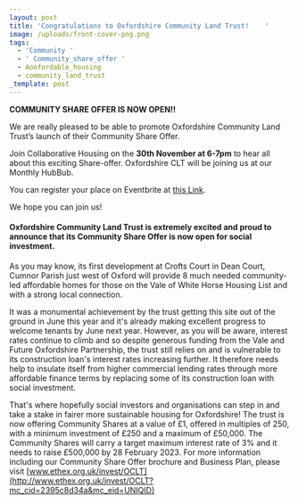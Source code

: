 ```yaml
---
layout: post
title: 'Congratulations to Oxfordshire Community Land Trust!    '
image: /uploads/front-cover-png.png
tags:
  - 'Community '
  - ' Community_share_offer '
  - Aoofordable_housing
  - community_land_trust
_template: post
---
```


**COMMUNITY SHARE OFFER IS NOW OPEN!!**

We are really pleased to be able to promote Oxfordshire Community Land Trust’s launch of their Community Share Offer.

Join Collaborative Housing on the **30th November at 6-7pm** to hear all about this exciting Share-offer. Oxfordshire CLT will be joining us at our Monthly HubBub.

You can register your place on Eventbrite at [this Link](https://www.eventbrite.co.uk/e/460056761157).

We hope you can join us!

#### Oxfordshire Community Land Trust is extremely excited and proud to announce that its Community Share Offer is now open for social investment.

As you may know, its first development at Crofts Court in Dean Court, Cumnor Parish just west of Oxford will provide 8 much needed community-led affordable homes for those on the Vale of White Horse Housing List and with a strong local connection.

It was a monumental achievement by the trust getting this site out of the ground in June this year and it's already making excellent progress to welcome tenants by June next year. However, as you will be aware, interest rates continue to climb and so despite generous funding from the Vale and Future Oxfordshire Partnership, the trust still relies on and is vulnerable to its construction loan's interest rates increasing further. It therefore needs help to insulate itself from higher commercial lending rates through more affordable finance terms by replacing some of its construction loan with social investment.

That's where hopefully social investors and organisations can step in and take a stake in fairer more sustainable housing for Oxfordshire! The trust is now offering Community Shares at a value of £1, offered in multiples of 250, with a minimum investment of £250 and a maximum of £50,000. The Community Shares will carry a target maximum interest rate of 3% and it needs to raise £500,000 by 28 February 2023. For more information including our Community Share Offer brochure and Business Plan, please visit [www.ethex.org.uk/invest/OCLT](http://www.ethex.org.uk/invest/OCLT?mc_cid=2395c8d34a&mc_eid=UNIQID)
